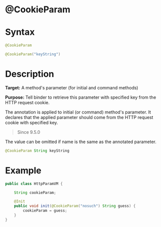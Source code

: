 # @CookieParam

Syntax
======

```java
@CookieParam

@CookieParam("keyString")
```

Description
===========

**Target:** A method's parameter (for initial and command methods)

**Purpose:** Tell binder to retrieve this parameter with specified key from the HTTP request cookie.

The annotation is applied to initial (or command) method's parameter. It declares that the applied parameter should come from the HTTP request cookie with specified key.

> Since 9.5.0

The value can be omitted if name is the same as the annotated parameter.
```java
@CookieParam String keyString
```

Example
=======

```java
public class HttpParamVM {

    String cookieParam;

    @Init
    public void init(@CookieParam("nosuch") String guess) {
        cookieParam = guess;
    }
}
```
